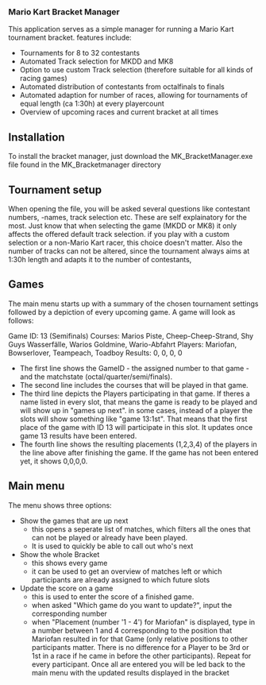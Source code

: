 ### Mario Kart Bracket Manager

This application serves as a simple manager for running a Mario Kart tournament bracket. features include:

- Tournaments for 8 to 32 contestants
- Automated Track selection for MKDD and MK8
- Option to use custom Track selection (therefore suitable for all kinds of racing games)
- Automated distribution of contestants from octalfinals to finals
- Automated adaption for number of races, allowing for tournaments of equal length (ca 1:30h) at every playercount
- Overview of upcoming races and current bracket at all times

## Installation

To install the bracket manager, just download the MK_BracketManager.exe file found in the MK_Bracketmanager directory

## Tournament setup

When opening the file, you will be asked several questions like contestant numbers, -names, track selection etc. These are self explainatory for the most. Just know that when selecting the game (MKDD or MK8) it only affects the offered default track selection. if you play with a custom selection or a non-Mario Kart racer, this choice doesn't matter. Also the number of tracks can not be altered, since the tournament always aims at 1:30h length and adapts it to the number of contestants,

## Games

The main menu starts up with a summary of the chosen tournament settings followed by a depiction of every upcoming game. A game will look as follows:

Game ID: 13 (Semifinals)
Courses: Marios Piste, Cheep-Cheep-Strand, Shy Guys Wasserfälle, Warios Goldmine, Wario-Abfahrt
Players: Mariofan, Bowserlover, Teampeach, Toadboy
Results: 0, 0, 0, 0

- The first line shows the GameID - the assigned number to that game - and the matchstate (octal/quarter/semi/finals).
- The second line includes the courses that will be played in that game.
- The third line depicts the Players participating in that game. If theres a name listed in every slot, that means the game is ready to be played and will show up in "games up next". in some cases, instead of a player the slots will show something like "game 13:1st". That means that the first place of the game with ID 13 will participate in this slot. It updates once game 13 results have been entered.
- The fourth line shows the resulting placements (1,2,3,4) of the players in the line above after finishing the game. If the game has not been entered yet, it shows 0,0,0,0.

## Main menu

The menu shows three options:
- Show the games that are up next
	- this opens a seperate list of matches, which filters all the ones that can not be played or already have been played.
	- It is used to quickly be able to call out who's next
- Show the whole Bracket
	- this shows every game
	- it can be used to get an overview of matches left or which participants are already assigned to which future slots
- Update the score on a game
	- this is used to enter the score of a finished game.
	- when asked "Which game do you want to update?", input the corresponding number
	- when "Placement (number '1 - 4') for Mariofan" is displayed, type in a number between 1 and 4 corresponding to the position that Mariofan resulted in for that Game (only relative positions to other participants matter. There is no difference for a Player to be 3rd or 1st in a race if he came in before the other participants). Repeat for every participant. Once all are entered you will be led back to the main menu with the updated results displayed in the bracket


